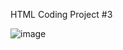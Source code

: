 HTML Coding Project #3 

![image](https://user-images.githubusercontent.com/95934365/184994171-94970446-ad89-4646-8e0e-388d44d25732.png)


